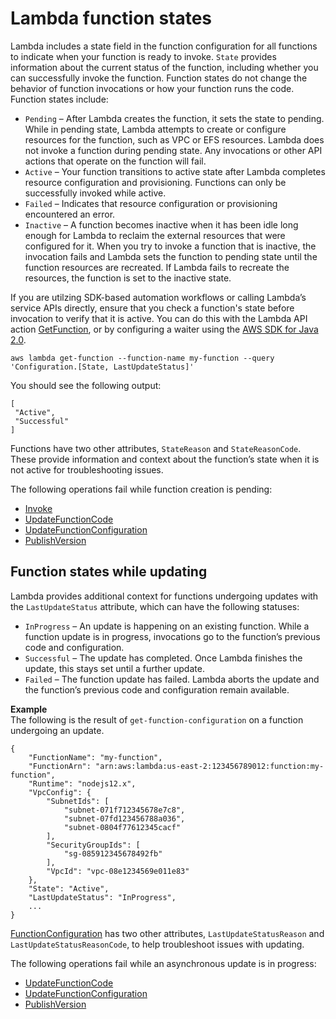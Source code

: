 # Lambda function states<a name="functions-states"></a>

Lambda includes a state field in the function configuration for all functions to indicate when your function is ready to invoke\. `State` provides information about the current status of the function, including whether you can successfully invoke the function\. Function states do not change the behavior of function invocations or how your function runs the code\. Function states include:
+ `Pending` – After Lambda creates the function, it sets the state to pending\. While in pending state, Lambda attempts to create or configure resources for the function, such as VPC or EFS resources\. Lambda does not invoke a function during pending state\. Any invocations or other API actions that operate on the function will fail\.
+ `Active` – Your function transitions to active state after Lambda completes resource configuration and provisioning\. Functions can only be successfully invoked while active\.
+ `Failed` – Indicates that resource configuration or provisioning encountered an error\.
+ `Inactive` – A function becomes inactive when it has been idle long enough for Lambda to reclaim the external resources that were configured for it\. When you try to invoke a function that is inactive, the invocation fails and Lambda sets the function to pending state until the function resources are recreated\. If Lambda fails to recreate the resources, the function is set to the inactive state\.

If you are utilzing SDK\-based automation workflows or calling Lambda’s service APIs directly, ensure that you check a function's state before invocation to verify that it is active\. You can do this with the Lambda API action [GetFunction](API_GetFunction.md), or by configuring a waiter using the [AWS SDK for Java 2\.0](https://github.com/aws/aws-sdk-java-v2)\.

```
aws lambda get-function --function-name my-function --query 'Configuration.[State, LastUpdateStatus]'
```

You should see the following output:

```
[
 "Active",
 "Successful" 
]
```

Functions have two other attributes, `StateReason` and `StateReasonCode`\. These provide information and context about the function’s state when it is not active for troubleshooting issues\.

The following operations fail while function creation is pending:
+ [Invoke](API_Invoke.md)
+ [UpdateFunctionCode](API_UpdateFunctionCode.md)
+ [UpdateFunctionConfiguration](API_UpdateFunctionConfiguration.md)
+ [PublishVersion](API_PublishVersion.md)

## Function states while updating<a name="functions-states-updating"></a>

Lambda provides additional context for functions undergoing updates with the `LastUpdateStatus` attribute, which can have the following statuses:
+ `InProgress` – An update is happening on an existing function\. While a function update is in progress, invocations go to the function’s previous code and configuration\.
+ `Successful` – The update has completed\. Once Lambda finishes the update, this stays set until a further update\.
+ `Failed` – The function update has failed\. Lambda aborts the update and the function’s previous code and configuration remain available\.

**Example**  
The following is the result of `get-function-configuration` on a function undergoing an update\.  

```
{
    "FunctionName": "my-function",
    "FunctionArn": "arn:aws:lambda:us-east-2:123456789012:function:my-function",
    "Runtime": "nodejs12.x",
    "VpcConfig": {
        "SubnetIds": [
            "subnet-071f712345678e7c8",
            "subnet-07fd123456788a036",
            "subnet-0804f77612345cacf"
        ],
        "SecurityGroupIds": [
            "sg-085912345678492fb"
        ],
        "VpcId": "vpc-08e1234569e011e83"
    },
    "State": "Active",
    "LastUpdateStatus": "InProgress",
    ...
}
```

[FunctionConfiguration](API_FunctionConfiguration.md) has two other attributes, `LastUpdateStatusReason` and `LastUpdateStatusReasonCode`, to help troubleshoot issues with updating\.

The following operations fail while an asynchronous update is in progress:
+ [UpdateFunctionCode](API_UpdateFunctionCode.md)
+ [UpdateFunctionConfiguration](API_UpdateFunctionConfiguration.md)
+ [PublishVersion](API_PublishVersion.md)